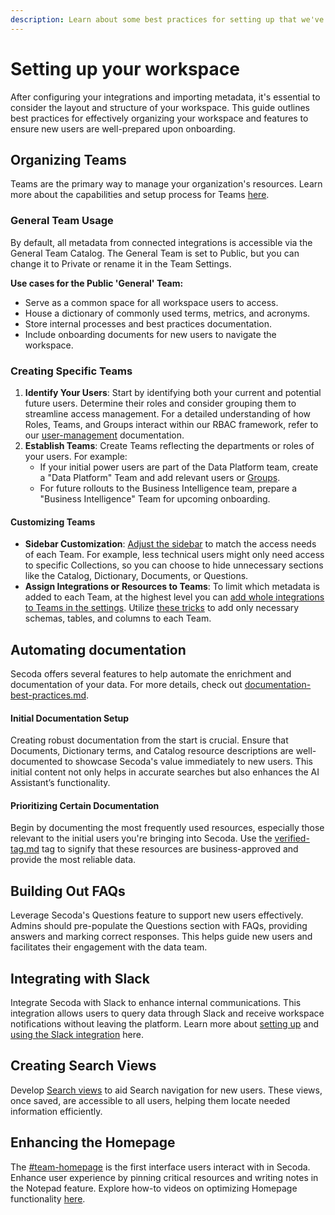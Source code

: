 ```yaml
---
description: Learn about some best practices for setting up that we've seen work well
---
```


# Setting up your workspace

After configuring your integrations and importing metadata, it's essential to consider the layout and structure of your workspace. This guide outlines best practices for effectively organizing your workspace and features to ensure new users are well-prepared upon onboarding.

## **Organizing Teams**

Teams are the primary way to manage your organization's resources. Learn more about the capabilities and setup process for Teams [here](../user-management/teams.md).

### **General Team Usage**

By default, all metadata from connected integrations is accessible via the General Team Catalog. The General Team is set to Public, but you can change it to Private or rename it in the Team Settings.

**Use cases for the Public 'General' Team:**

* Serve as a common space for all workspace users to access.
* House a dictionary of commonly used terms, metrics, and acronyms.
* Store internal processes and best practices documentation.
* Include onboarding documents for new users to navigate the workspace.

### **Creating Specific Teams**

1. **Identify Your Users**: Start by identifying both your current and potential future users. Determine their roles and consider grouping them to streamline access management. For a detailed understanding of how Roles, Teams, and Groups interact within our RBAC framework, refer to our [user-management](../user-management/ "mention") documentation.
2. **Establish Teams**: Create Teams reflecting the departments or roles of your users. For example:
   * If your initial power users are part of the Data Platform team, create a "Data Platform" Team and add relevant users or [Groups](../user-management/groups.md).
   * For future rollouts to the Business Intelligence team, prepare a "Business Intelligence" Team for upcoming onboarding.

#### **Customizing Teams**

* **Sidebar Customization**: [Adjust the sidebar](../user-management/teams.md#customizing-your-teams-sidebar) to match the access needs of each Team. For example, less technical users might only need access to specific Collections, so you can choose to hide unnecessary sections like the Catalog, Dictionary, Documents, or Questions.
* **Assign Integrations or Resources to Teams**: To limit which metadata is added to each Team, at the highest level you can [add whole integrations to Teams in the settings](../getting-started/secoda-as-an-admin/connect-your-data/#how-to-add-integrations). Utilize [these tricks](../features/catalog.md#limiting-resource-access-in-a-catalog) to add only necessary schemas, tables, and columns to each Team.&#x20;

## Automating documentation

Secoda offers several features to help automate the enrichment and documentation of your data. For more details, check out [documentation-best-practices.md](documentation-best-practices.md "mention").

#### **Initial Documentation Setup**&#x20;

Creating robust documentation from the start is crucial. Ensure that Documents, Dictionary terms, and Catalog resource descriptions are well-documented to showcase Secoda's value immediately to new users. This initial content not only helps in accurate searches but also enhances the AI Assistant’s functionality.

#### **Prioritizing Certain Documentation**&#x20;

Begin by documenting the most frequently used resources, especially those relevant to the initial users you're bringing into Secoda. Use the [verified-tag.md](../resource-and-metadata-management/tags/verified-tag.md "mention") tag to signify that these resources are business-approved and provide the most reliable data.

## **Building Out FAQs**&#x20;

Leverage Secoda's Questions feature to support new users effectively. Admins should pre-populate the Questions section with FAQs, providing answers and marking correct responses. This helps guide new users and facilitates their engagement with the data team.

## **Integrating with Slack**&#x20;

Integrate Secoda with Slack to enhance internal communications. This integration allows users to query data through Slack and receive workspace notifications without leaving the platform. Learn more about [setting up](slack-less-than-greater-than-questions-workflow.md) and [using the Slack integration](../extensions/slack-connection/slack-user-guide.md) here.

## **Creating Search Views**&#x20;

Develop [Search views](../features/views.md) to aid Search navigation for new users. These views, once saved, are accessible to all users, helping them locate needed information efficiently.

## **Enhancing the Homepage**&#x20;

The [#team-homepage](../features/homepage.md#team-homepage "mention") is the first interface users interact with in Secoda. Enhance user experience by pinning critical resources and writing notes in the Notepad feature. Explore how-to videos on optimizing Homepage functionality [here](../features/homepage.md).
